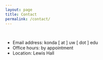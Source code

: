 ```yaml
---
layout: page
title: Contact
permalink: /contact/
---
```


<br />

- Email address:  konda  \[ at \] uw \[ dot \] edu
- Office hours: by appointment
- Location: Lewis Hall
